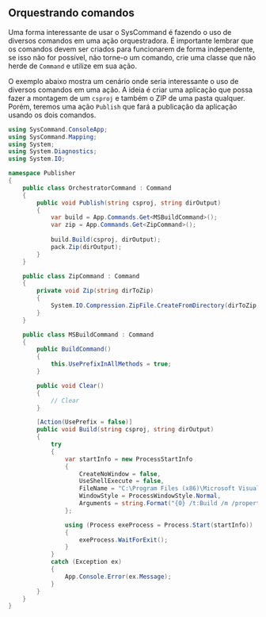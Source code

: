 ## Orquestrando comandos <header-set anchor-name="orchestrating-commands" />

Uma forma interessante de usar o SysCommand é fazendo o uso de diversos comandos em uma ação orquestradora. É importante lembrar que os comandos devem ser criados para funcionarem de forma independente, se isso não for possível, não torne-o um comando, crie uma classe que não herde de `Command` e utilize em sua ação.

O exemplo abaixo mostra um cenário onde seria interessante o uso de diversos comandos em uma ação. A ideia é criar uma aplicação que possa fazer a montagem de um `csproj` e também o ZIP de uma pasta qualquer. Porém, teremos uma ação `Publish` que fará a publicação da aplicação usando os dois comandos.

```csharp
using SysCommand.ConsoleApp;
using SysCommand.Mapping;
using System;
using System.Diagnostics;
using System.IO;

namespace Publisher
{
    public class OrchestratorCommand : Command
    {
        public void Publish(string csproj, string dirOutput)
        {
            var build = App.Commands.Get<MSBuildCommand>();
            var zip = App.Commands.Get<ZipCommand>();
            
            build.Build(csproj, dirOutput);
            pack.Zip(dirOutput);
        }
    }

    public class ZipCommand : Command
    {
        private void Zip(string dirToZip)
        {
            System.IO.Compression.ZipFile.CreateFromDirectory(dirToZip, $"{dirToZip}/package.zip"});
        }
    }

    public class MSBuildCommand : Command
    {
        public BuildCommand()
        {
            this.UsePrefixInAllMethods = true;
        }

        public void Clear()
        {
            // Clear
        }

        [Action(UsePrefix = false)]
        public void Build(string csproj, string dirOutput)
        {
            try
            {
                var startInfo = new ProcessStartInfo
                {
                    CreateNoWindow = false,
                    UseShellExecute = false,
                    FileName = "C:\Program Files (x86)\Microsoft Visual Studio\2017\Community\MSBuild\15.0\Bin\MSBuild.exe",
                    WindowStyle = ProcessWindowStyle.Normal,
                    Arguments = string.Format("{0} /t:Build /m /property:Configuration={1} /p:OutDir={2}", csproj, "Debug", dirOutput)
                };

                using (Process exeProcess = Process.Start(startInfo))
                {
                    exeProcess.WaitForExit();
                }
            }
            catch (Exception ex)
            {
                App.Console.Error(ex.Message);
            }
        }
    }
}
```